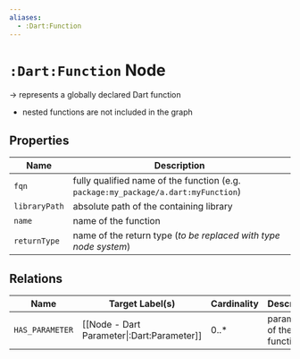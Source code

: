 ```yaml
---
aliases:
  - :Dart:Function
---
```

# `:Dart:Function` Node

-> represents a globally declared Dart function
- nested functions are not included in the graph

## Properties

| Name          | Description                                                                        |
|---------------|------------------------------------------------------------------------------------|
| `fqn`         | fully qualified name of the function (e.g. `package:my_package/a.dart:myFunction`) |
| `libraryPath` | absolute path of the containing library                                            |
| `name`        | name of the function                                                               |
| `returnType`  | name of the return type (*to be replaced with type node system*)                   |

## Relations

| Name            | Target Label(s)                            | Cardinality | Description                |
|-----------------|--------------------------------------------|-------------|----------------------------|
| `HAS_PARAMETER` | [[Node - Dart Parameter\|:Dart:Parameter]] | 0..*        | parameters of the function |
